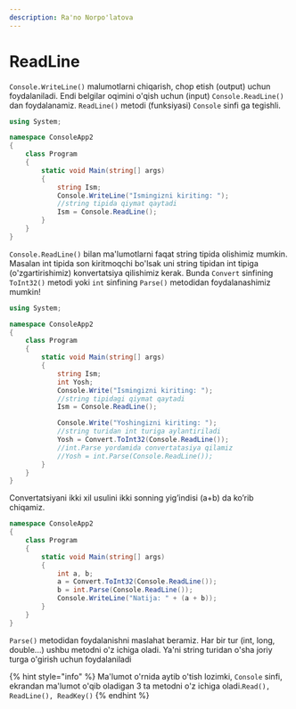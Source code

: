 ```yaml
---
description: Ra'no Norpo'latova
---
```


# ReadLine

`Console.WriteLine()` malumotlarni chiqarish, chop etish \(output\) uchun foydalaniladi. Endi belgilar oqimini o'qish uchun \(input\) `Console.ReadLine()` dan foydalanamiz. `ReadLine()` metodi \(funksiyasi\) `Console` sinfi ga tegishli.

```csharp
using System;

namespace ConsoleApp2
{
    class Program
    {
        static void Main(string[] args)
        {
            string Ism;
            Console.WriteLine("Ismingizni kiriting: ");
            //string tipida qiymat qaytadi
            Ism = Console.ReadLine();
        }
    }
}
```

`Console.ReadLine()` bilan ma'lumotlarni faqat string tipida olishimiz mumkin. Masalan int tipida son kiritmoqchi bo'lsak uni string tipidan int tipiga \(o'zgartirishimiz\) konvertatsiya qilishimiz kerak. Bunda `Convert` sinfining `ToInt32()` metodi  yoki `int` sinfining `Parse()`  metodidan foydalanashimiz mumkin!

```csharp
using System;

namespace ConsoleApp2
{
    class Program
    {
        static void Main(string[] args)
        {
            string Ism;
            int Yosh;
            Console.Write("Ismingizni kiriting: ");
            //string tipidagi qiymat qaytadi
            Ism = Console.ReadLine();

            Console.Write("Yoshingizni kiriting: ");
            //string turidan int turiga aylantiriladi 
            Yosh = Convert.ToInt32(Console.ReadLine());
            //int.Parse yordamida convertatasiya qilamiz
            //Yosh = int.Parse(Console.ReadLine());   
        }
    }
}
```

Convertatsiyani ikki xil usulini ikki sonning yig’indisi \(a+b\) da ko’rib chiqamiz.

```csharp
namespace ConsoleApp2
{
    class Program
    {
        static void Main(string[] args)
        {
            int a, b;
            a = Convert.ToInt32(Console.ReadLine());
            b = int.Parse(Console.ReadLine());
            Console.WriteLine("Natija: " + (a + b));
        }
    }
} 
```

`Parse()` metodidan foydalanishni maslahat beramiz. Har bir tur \(int, long, double...\) ushbu metodni o'z ichiga oladi. Ya'ni string turidan o'sha joriy turga o'girish uchun foydalaniladi

{% hint style="info" %}
Ma'lumot o'rnida aytib o'tish lozimki, `Console` sinfi, ekrandan ma'lumot o'qib oladigan 3 ta metodni o'z ichiga oladi.`Read(), ReadLine(), ReadKey()` 
{% endhint %}

